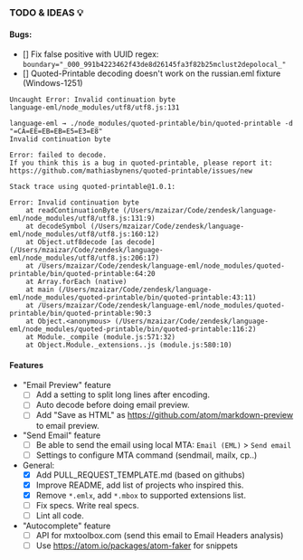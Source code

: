 ### TODO & IDEAS 💡

#### Bugs:
  - [] Fix false positive with UUID regex: `boundary="_000_991b4223462f43de8d26145fa3f82b25mclust2depolocal_"`
  - [] Quoted-Printable decoding doesn't work on the russian.eml fixture (Windows-1251)

```shell
Uncaught Error: Invalid continuation byte
language-eml/node_modules/utf8/utf8.js:131

language-eml → ./node_modules/quoted-printable/bin/quoted-printable -d "=CA=EE=EB=EB=E5=E3=E8"
Invalid continuation byte

Error: failed to decode.
If you think this is a bug in quoted-printable, please report it:
https://github.com/mathiasbynens/quoted-printable/issues/new

Stack trace using quoted-printable@1.0.1:

Error: Invalid continuation byte
    at readContinuationByte (/Users/mzaizar/Code/zendesk/language-eml/node_modules/utf8/utf8.js:131:9)
    at decodeSymbol (/Users/mzaizar/Code/zendesk/language-eml/node_modules/utf8/utf8.js:160:12)
    at Object.utf8decode [as decode] (/Users/mzaizar/Code/zendesk/language-eml/node_modules/utf8/utf8.js:206:17)
    at /Users/mzaizar/Code/zendesk/language-eml/node_modules/quoted-printable/bin/quoted-printable:64:20
    at Array.forEach (native)
    at main (/Users/mzaizar/Code/zendesk/language-eml/node_modules/quoted-printable/bin/quoted-printable:43:11)
    at /Users/mzaizar/Code/zendesk/language-eml/node_modules/quoted-printable/bin/quoted-printable:90:3
    at Object.<anonymous> (/Users/mzaizar/Code/zendesk/language-eml/node_modules/quoted-printable/bin/quoted-printable:116:2)
    at Module._compile (module.js:571:32)
    at Object.Module._extensions..js (module.js:580:10)
```

#### Features
- "Email Preview" feature
  - [ ] Add a setting to split long lines after encoding.
  - [ ] Auto decode before doing email preview.
  - [ ] Add "Save as HTML" as https://github.com/atom/markdown-preview to email preview.
- "Send Email" feature
  - [ ] Be able to send the email using local MTA: `Email (EML)` > `Send email`
  - [ ] Settings to configure MTA command (sendmail, mailx, cp..)
- General:
  - [x] Add PULL_REQUEST_TEMPLATE.md (based on githubs)
  - [x] Improve README, add list of projects who inspired this.
  - [x] Remove `*.emlx`, add `*.mbox` to supported extensions list.
  - [ ] Fix specs. Write real specs.
  - [ ] Lint all code.
- "Autocomplete" feature
  - [ ] API for mxtoolbox.com (send this email to Email Headers analysis)
  - [ ] Use https://atom.io/packages/atom-faker for snippets
